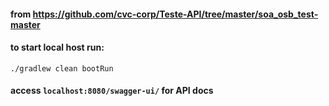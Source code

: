 #### from https://github.com/cvc-corp/Teste-API/tree/master/soa_osb_test-master

#### to start local host run:

 `./gradlew clean bootRun`

#### access `localhost:8080/swagger-ui/` for API docs




